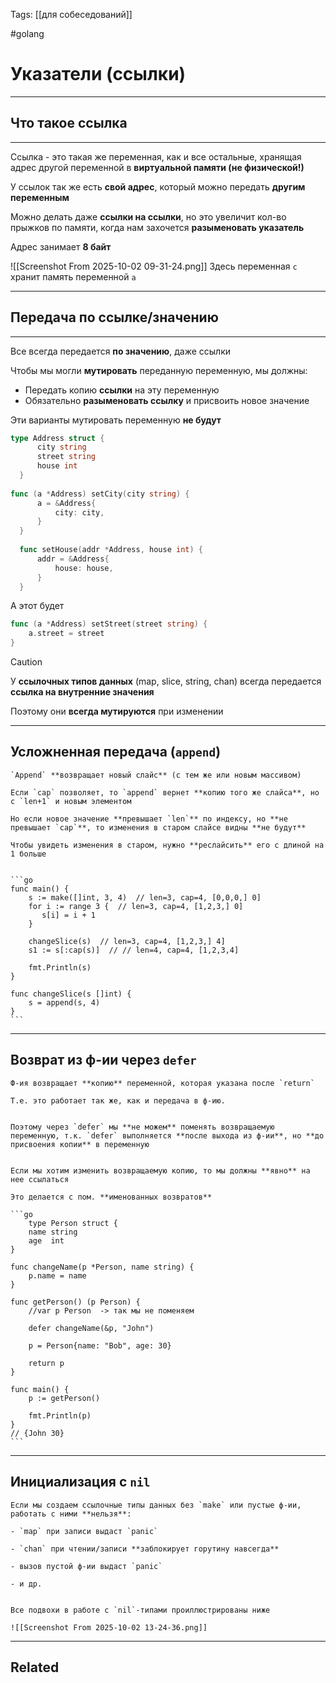 Tags: [[для собеседований]]

#golang 



# Указатели (ссылки)
---



## Что такое ссылка
---


Ссылка - это такая же переменная, как и все остальные, хранящая адрес другой переменной в **виртуальной памяти (не физической!)**


У ссылок так же есть **свой адрес**, который можно передать **другим переменным**

Можно делать даже **ссылки на ссылки**, но это увеличит кол-во прыжков по памяти, когда нам захочется **разыменовать указатель**


Адрес занимает **8 байт**

 ![[Screenshot From 2025-10-02 09-31-24.png]]
 Здесь переменная `c` хранит память переменной `a`


---


## Передача по ссылке/значению
---


Все всегда передается **по значению**, даже ссылки


Чтобы мы могли **мутировать** переданную переменную, мы должны:

- Передать копию **ссылки** на эту переменную
- Обязательно **разыменовать ссылку** и присвоить новое значение


Эти варианты мутировать переменную **не будут**
```go
type Address struct {
	  city string
	  street string
	  house int
  }
  
func (a *Address) setCity(city string) {
	  a = &Address{
		  city: city,
	  }
  }
  
  func setHouse(addr *Address, house int) {
	  addr = &Address{
		  house: house,
	  }
  }
```
  
А этот будет 
```go
func (a *Address) setStreet(street string) {
	a.street = street
}
```


> [!caution] 
> У **ссылочных типов данных** (map, slice, string, chan) всегда передается **ссылка на внутренние значения**
> 
> Поэтому они **всегда мутируются** при изменении 


---


## Усложненная передача (`append`)

	`Append` **возвращает новый слайс** (c тем же или новым массивом)
	
	Если `cap` позволяет, то `append` вернет **копию того же слайса**, но с `len+1` и новым элементом
	
	Но если новое значение **превышает `len`** по индексу, но **не превышает `cap`**, то изменения в старом слайсе видны **не будут**
	
	Чтобы увидеть изменения в старом, нужно **реслайсить** его с длиной на 1 больше
	
	
	```go
	func main() {  
	    s := make([]int, 3, 4)  // len=3, cap=4, [0,0,0,] 0]
	    for i := range 3 {  // len=3, cap=4, [1,2,3,] 0]
	       s[i] = i + 1  
	    }  
	  
	    changeSlice(s)  // len=3, cap=4, [1,2,3,] 4]
	    s1 := s[:cap(s)]  // // len=4, cap=4, [1,2,3,4]
	  
	    fmt.Println(s)  
	}  
	  
	func changeSlice(s []int) {  
	    s = append(s, 4)  
	}
	```


---


## Возврат из ф-ии через `defer`

	Ф-ия возвращает **копию** переменной, которая указана после `return` 
	
	Т.е. это работает так же, как и передача в ф-ию.
	
	
	Поэтому через `defer` мы **не можем** поменять возвращаемую переменную, т.к. `defer` выполняется **после выхода из ф-ии**, но **до присвоения копии** в переменную
	
	
	Если мы хотим изменить возвращаемую копию, то мы должны **явно** на нее ссылаться
	
	Это делается с пом. **именованных возвратов**
	
	```go
		type Person struct {  
	    name string  
	    age  int  
	}  
	  
	func changeName(p *Person, name string) {  
	    p.name = name  
	}  
	  
	func getPerson() (p Person) {  
		//var p Person  -> так мы не поменяем 
		  
	    defer changeName(&p, "John")  
	  
	    p = Person{name: "Bob", age: 30}  
	  
	    return p  
	}  
	  
	func main() {  
	    p := getPerson()  
	  
	    fmt.Println(p)  
	}
	// {John 30}
	```


---




## Инициализация с `nil`

	Если мы создаем ссылочные типы данных без `make` или пустые ф-ии, работать с ними **нельзя**:
	
	- `map` при записи выдаст `panic`
	
	- `chan` при чтении/записи **заблокирует горутину навсегда**
	
	- вызов пустой ф-ии выдаст `panic`
	
	- и др.
	
	
	Все подвохи в работе с `nil`-типами проиллюстрированы ниже
	  
	![[Screenshot From 2025-10-02 13-24-36.png]]


---
 

## Related



